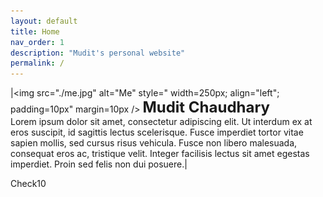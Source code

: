 ```yaml
---
layout: default
title: Home
nav_order: 1
description: "Mudit's personal website"
permalink: /
---
```

|<img src="./me.jpg" alt="Me" style=" width=250px; align="left"; padding=10px" margin=10px /> <b><font size="5">Mudit Chaudhary</font></b> <br> Lorem ipsum dolor sit amet, consectetur adipiscing elit. Ut interdum ex at eros suscipit, id sagittis lectus scelerisque. Fusce imperdiet tortor vitae sapien mollis, sed cursus risus vehicula. Fusce non libero malesuada, consequat eros ac, tristique velit. Integer facilisis lectus sit amet egestas imperdiet. Proin sed felis non dui posuere.|  



Check10